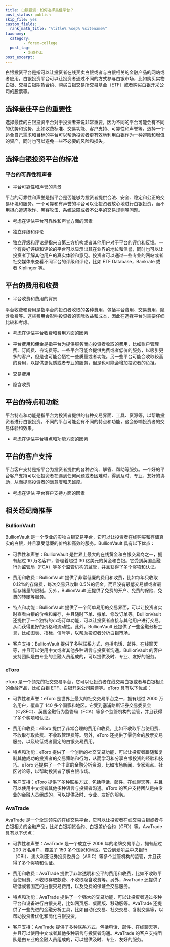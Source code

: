 ```yaml
---
title: 白银投资：如何选择最佳平台？
post_status: publish
skip_file: yes
custom_fields:
  rank_math_title: "%title% %sep% %sitename%"
taxonomy:
  category:
        - forex-college
  post_tag:
        - 水煮外汇
post_excerpt: 
---
```

白银投资平台是指可以让投资者在线买卖白银或者与白银相关的金融产品的网站或者应用。白银投资平台可以让投资者通过不同的方式参与白银市场，比如购买实物白银、交易白银期货合约、购买白银交易所交易基金（ETF）或者购买白银开采公司的股票等。

## 选择最佳平台的重要性

选择最佳的白银投资平台对于投资者来说非常重要，因为不同的平台可能会有不同的优势和劣势，比如收费标准、交易功能、客户支持、可靠性和声誉等。选择一个适合自己需求和目标的平台可以帮助投资者更有效地利用白银作为一种避险和增值的资产，同时也可以避免一些不必要的风险和损失。

## 选择白银投资平台的标准

### 平台的可靠性和声誉

* 平台可靠性和声誉的背景

平台的可靠性和声誉是指平台是否能够为投资者提供合法、安全、稳定和公正的交易环境和服务。一个可靠和有声誉的平台可以让投资者放心地进行白银投资，而不用担心遭遇欺诈、黑客攻击、系统故障或者不公平的交易规则等问题。

* 考虑在评估平台可靠性和声誉方面的因素

* 独立评级和评论

* 独立评级和评论是指来自第三方机构或者其他用户对于平台的评价和反馈。一个有良好评级和评论的平台可以显示出其在业界的地位和信誉，同时也可以让投资者了解其他用户的真实体验和意见。投资者可以通过一些专业的网站或者社交媒体来查看不同平台的评级和评论，比如 ETF Database，Bankrate 或者 Kiplinger 等。

## 平台的费用和收费

* 平台收费和费用的背景

平台收费和费用是指平台向投资者收取的各种费用，包括平台费用、交易费用、隐含收费等。这些费用会影响投资者的实际收益和成本，因此在选择平台时需要仔细比较和考虑。

* 考虑在评估平台收费和费用方面的因素

* 平台费用和佣金是指平台为提供服务而向投资者收取的费用，比如账户管理费、订阅费、咨询费等。一些平台可能会提供免费或者低价的服务，以吸引更多的客户，但是也可能会牺牲一些质量或者功能。另一些平台可能会收取较高的费用，以提供更优质或者专业的服务，但是也可能会增加投资者的负担。

* 交易费用

* 隐含收费

## 平台的特点和功能

平台特点和功能是指平台为投资者提供的各种交易界面、工具、资源等，以帮助投资者进行白银投资。不同的平台可能会有不同的特点和功能，这会影响投资者的交易体验和效果。

* 考虑在评估平台特点和功能方面的因素

## 平台的客户支持

平台客户支持是指平台为投资者提供的各种咨询、解答、帮助等服务。一个好的平台客户支持可以让投资者在遇到任何问题或者困难时，得到及时、专业、友好的协助，从而提高投资者的满意度和忠诚度。

* 考虑在评估 平台客户支持方面的因素

## 相关经纪商推荐

### BullionVault

BullionVault 是一个专业的实物白银交易平台，它可以让投资者在线购买和存储真实的白银，并且享受低廉的价格和高效的服务。BullionVault 具有以下优点：

* 可靠性和声誉：BullionVault 是世界上最大的在线黄金和白银交易商之一，拥有超过 10 万名客户，管理着超过 30 亿美元的黄金和白银。它受到英国金融行为监管局（FCA）等多个监管机构的监管，并且获得了多个奖项和认证。

* 费用和收费：BullionVault 提供了非常低廉的费用和收费，比如每年只收取 0.12%的存储费，每次交易只收取 0.5%的佣金，而且没有最低交易额或者最低存储量的限制。另外，BullionVault 还提供了免费的开户、免费的保险、免费的转账等服务。

* 特点和功能：BullionVault 提供了一个简单易用的交易界面，可以让投资者实时查看白银的价格和库存，并且随时下单、撤单、修改订单等。BullionVault 还提供了一个独特的市场订单功能，可以让投资者直接与其他用户进行交易，从而获得更好的价格和流动性。此外，BullionVault 还提供了一些金融分析工具，比如图表、指标、信号等，以帮助投资者分析白银市场。

* 客户支持：BullionVault 提供了多种联系方式，包括电话、邮件、在线聊天等，并且可以使用中文或者其他多种语言与投资者沟通。BullionVault 的客户支持团队是由专业的金融人员组成的，可以提供及时、专业、友好的服务。

### eToro

eToro 是一个领先的社交交易平台，它可以让投资者在线交易白银或者与白银相关的金融产品，比如白银 ETF、白银开采公司股票等。eToro 具有以下优点：

* 可靠性和声誉：eToro 是世界上最大的社交交易平台之一，拥有超过 2000 万名用户，覆盖了 140 多个国家和地区。它受到塞浦路斯证券交易委员会（CySEC）、英国金融行为监管局（FCA）等多个监管机构的监管，并且获得了多个奖项和认证。

* 费用和收费：eToro 提供了非常合理的费用和收费，比如不收取平台使用费、不收取存取款费、不收取管理费等。另外，eToro 还提供了零佣金的股票交易服务，以及较低或者固定的白银交易费用。

* 特点和功能：eToro 提供了一个创新的社交交易功能，可以让投资者跟随和复制其他成功的投资者的交易策略和行为，从而学习和分享白银投资的经验和技巧。eToro 还提供了一个丰富的金融分析资源，比如市场新闻、专家观点、社区讨论等，以帮助投资者了解白银市场。

* 客户支持：eToro 提供了多种联系方式，包括电话、邮件、在线聊天等，并且可以使用中文或者其他多种语言与投资者沟通。eToro 的客户支持团队是由专业的金融人员组成的，可以提供及时、专业、友好的服务。

### AvaTrade

AvaTrade 是一个全球领先的在线交易平台，它可以让投资者在线交易白银或者与白银相关的金融产品，比如白银期货合约、白银差价合约（CFD）等。AvaTrade 具有以下优点：

* 可靠性和声誉：AvaTrade 是一个成立于 2006 年的老牌交易平台，拥有超过 200 万名用户，覆盖了 150 多个国家和地区。它受到爱尔兰中央银行（CBI）、澳大利亚证券投资委员会（ASIC）等多个监管机构的监管，并且获得了多个奖项和认证。

* 费用和收费：AvaTrade 提供了非常透明和公平的费用和收费，比如不收取平台使用费、不收取存取款费、不收取隐含收费等。另外，AvaTrade 还提供了较低或者固定的白银交易费用，以及免费的保证金交易服务。

* 特点和功能：AvaTrade 提供了一个强大的交易功能，可以让投资者通过多种平台和设备进行白银交易，比如网页版、桌面版、移动版等。AvaTrade 还提供了一些先进的金融分析工具，比如自动化交易、社交交易、复制交易等，以帮助投资者优化和简化白银投资。

* 客户支持：AvaTrade 提供了多种联系方式，包括电话、邮件、在线聊天等，并且可以使用中文或者其他多种语言与投资者沟通。AvaTrade 的客户支持团队是由专业的金融人员组成的，可以提供及时、专业、友好的服务。